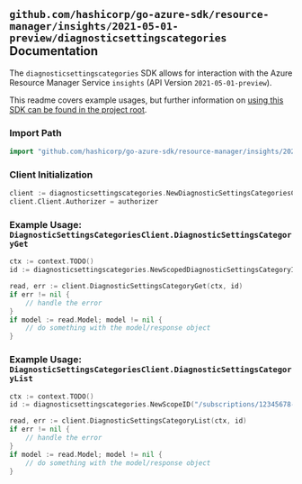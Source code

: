 
## `github.com/hashicorp/go-azure-sdk/resource-manager/insights/2021-05-01-preview/diagnosticsettingscategories` Documentation

The `diagnosticsettingscategories` SDK allows for interaction with the Azure Resource Manager Service `insights` (API Version `2021-05-01-preview`).

This readme covers example usages, but further information on [using this SDK can be found in the project root](https://github.com/hashicorp/go-azure-sdk/tree/main/docs).

### Import Path

```go
import "github.com/hashicorp/go-azure-sdk/resource-manager/insights/2021-05-01-preview/diagnosticsettingscategories"
```


### Client Initialization

```go
client := diagnosticsettingscategories.NewDiagnosticSettingsCategoriesClientWithBaseURI("https://management.azure.com")
client.Client.Authorizer = authorizer
```


### Example Usage: `DiagnosticSettingsCategoriesClient.DiagnosticSettingsCategoryGet`

```go
ctx := context.TODO()
id := diagnosticsettingscategories.NewScopedDiagnosticSettingsCategoryID("/subscriptions/12345678-1234-9876-4563-123456789012/resourceGroups/some-resource-group", "diagnosticSettingsCategoryValue")

read, err := client.DiagnosticSettingsCategoryGet(ctx, id)
if err != nil {
	// handle the error
}
if model := read.Model; model != nil {
	// do something with the model/response object
}
```


### Example Usage: `DiagnosticSettingsCategoriesClient.DiagnosticSettingsCategoryList`

```go
ctx := context.TODO()
id := diagnosticsettingscategories.NewScopeID("/subscriptions/12345678-1234-9876-4563-123456789012/resourceGroups/some-resource-group")

read, err := client.DiagnosticSettingsCategoryList(ctx, id)
if err != nil {
	// handle the error
}
if model := read.Model; model != nil {
	// do something with the model/response object
}
```
